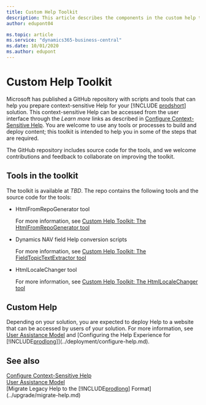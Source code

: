 ```yaml
---
title: Custom Help Toolkit
description: This article describes the components in the custom help toolkit for Business Central. 
author: edupont04

ms.topic: article
ms.service: "dynamics365-business-central"
ms.date: 10/01/2020
ms.author: edupont
---
```


# Custom Help Toolkit

Microsoft has published a GitHub repository with scripts and tools that can help you prepare context-sensitive Help for your [!INCLUDE [prodshort](../developer/includes/prodshort.md)] solution. This context-sensitive Help can be accessed from the user interface through the *Learn more* links as described in [Configure Context-Sensitive Help](context-sensitive-help.md). You are welcome to use any tools or processes to build and deploy content; this toolkit is intended to help you in some of the steps that are required.

The GitHub repository includes source code for the tools, and we welcome contributions and feedback to collaborate on improving the toolkit.  

## Tools in the toolkit

The toolkit is available at *TBD*. The repo contains the following tools and the source code for the tools:

- HtmlFromRepoGenerator tool

    For more information, see [Custom Help Toolkit: The HtmlFromRepoGenerator tool](custom-help-toolkit-HtmlFromRepoGenerator.md)
- Dynamics NAV field Help conversion scripts

    For more information, see [Custom Help Toolkit: The FieldTopicTextExtractor tool](custom-help-toolkit-FieldTopicTextExtractor.md)
- HtmlLocaleChanger tool

    For more information, see [Custom Help Toolkit: The HtmlLocaleChanger tool](custom-help-toolkit-HtmlLocaleChanger.md)

## Custom Help

Depending on your solution, you are expected to deploy Help to a website that can be accessed by users of your solution. For more information, see [User Assistance Model](../user-assistance.md) and [Configuring the Help Experience for [!INCLUDE[prodlong](../developer/includes/prodlong.md)]](../deployment/configure-help.md).



## See also

[Configure Context-Sensitive Help](context-sensitive-help.md)  
[User Assistance Model](../user-assistance.md)  
[Migrate Legacy Help to the [!INCLUDE[prodlong](../developer/includes/prodlong.md)] Format](../upgrade/migrate-help.md)  
